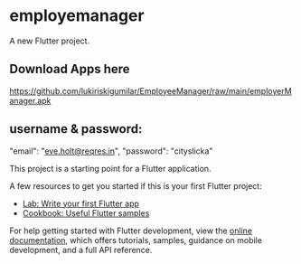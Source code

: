 # employemanager

A new Flutter project.

## Download Apps here
https://github.com/lukiriskigumilar/EmployeeManager/raw/main/employerManager.apk 

## username & password:
"email": "eve.holt@reqres.in",
"password": "cityslicka"

This project is a starting point for a Flutter application.

A few resources to get you started if this is your first Flutter project:

- [Lab: Write your first Flutter app](https://docs.flutter.dev/get-started/codelab)
- [Cookbook: Useful Flutter samples](https://docs.flutter.dev/cookbook)

For help getting started with Flutter development, view the
[online documentation](https://docs.flutter.dev/), which offers tutorials,
samples, guidance on mobile development, and a full API reference.
